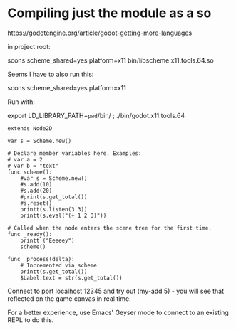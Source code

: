 # Compiling just the module as a so

https://godotengine.org/article/godot-getting-more-languages

in project root:

scons scheme_shared=yes platform=x11 bin/libscheme.x11.tools.64.so

Seems I have to also run this:

scons scheme_shared=yes platform=x11

Run with:

export LD_LIBRARY_PATH=`pwd`/bin/ ; ./bin/godot.x11.tools.64

```GDScript
extends Node2D

var s = Scheme.new()

# Declare member variables here. Examples:
# var a = 2
# var b = "text"
func scheme():
	#var s = Scheme.new()
	#s.add(10)
	#s.add(20)
	#print(s.get_total())
	#s.reset()
	printt(s.listen(3.3))
	printt(s.eval("(+ 1 2 3)"))

# Called when the node enters the scene tree for the first time.
func _ready():
	printt ("Eeeeey")
	scheme()

func _process(delta):
	# Incremented via scheme
	printt(s.get_total())
	$Label.text = str(s.get_total())
```

Connect to port localhost 12345 and try out (my-add 5) - you will see
that reflected on the game canvas in real time.

For a better experience, use Emacs' Geyser mode to connect to an
existing REPL to do this.
